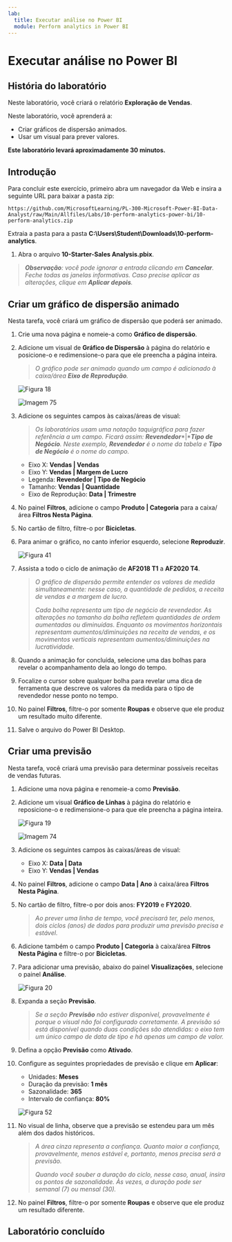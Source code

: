 ```yaml
---
lab:
  title: Executar análise no Power BI
  module: Perform analytics in Power BI
---
```


# Executar análise no Power BI

## História do laboratório

Neste laboratório, você criará o relatório **Exploração de Vendas**.

Neste laboratório, você aprenderá a:

- Criar gráficos de dispersão animados.
- Usar um visual para prever valores.

**Este laboratório levará aproximadamente 30 minutos.**

## Introdução

Para concluir este exercício, primeiro abra um navegador da Web e insira a seguinte URL para baixar a pasta zip:

`https://github.com/MicrosoftLearning/PL-300-Microsoft-Power-BI-Data-Analyst/raw/Main/Allfiles/Labs/10-perform-analytics-power-bi/10-perform-analytics.zip`

Extraia a pasta para a pasta **C:\Users\Student\Downloads\10-perform-analytics**.

1. Abra o arquivo **10-Starter-Sales Analysis.pbix**.

> ***Observação**: você pode ignorar a entrada clicando em **Cancelar**. Feche todas as janelas informativas. Caso precise aplicar as alterações, clique em **Aplicar depois**.*

## Criar um gráfico de dispersão animado

Nesta tarefa, você criará um gráfico de dispersão que poderá ser animado.

1. Crie uma nova página e nomeie-a como **Gráfico de dispersão**.

1. Adicione um visual de **Gráfico de Dispersão** à página do relatório e posicione-o e redimensione-o para que ele preencha a página inteira.

    > *O gráfico pode ser animado quando um campo é adicionado à caixa/área **Eixo de Reprodução**.*

     ![Figura 18](Linked_image_Files/10-perform-analytics-power-bi_image15.png)

     ![Imagem 75](Linked_image_Files/10-perform-analytics-power-bi_image16.png)

1. Adicione os seguintes campos às caixas/áreas de visual:

    > *Os laboratórios usam uma notação taquigráfica para fazer referência a um campo. Ficará assim: **Revendedor****\|****Tipo de Negócio**. Neste exemplo, **Revendedor** é o nome da tabela e **Tipo de Negócio** é o nome do campo.*

     - Eixo X: **Vendas \| Vendas**
     - Eixo Y: **Vendas \| Margem de Lucro**
     - Legenda: **Revendedor \| Tipo de Negócio**
     - Tamanho: **Vendas \| Quantidade**
     - Eixo de Reprodução: **Data \| Trimestre**

1. No painel **Filtros**, adicione o campo **Produto \| Categoria** para a caixa/área **Filtros Nesta Página**.

1. No cartão de filtro, filtre-o por **Bicicletas**.

1. Para animar o gráfico, no canto inferior esquerdo, selecione **Reproduzir**.

    ![Figura 41](Linked_image_Files/10-perform-analytics-power-bi_image19.png)

1. Assista a todo o ciclo de animação de **AF2018 T1** a **AF2020 T4**.

    > *O gráfico de dispersão permite entender os valores de medida simultaneamente: nesse caso, a quantidade de pedidos, a receita de vendas e a margem de lucro.*
    > 
    > *Cada bolha representa um tipo de negócio de revendedor. As alterações no tamanho da bolha refletem quantidades de ordem aumentadas ou diminuídas. Enquanto os movimentos horizontais representam aumentos/diminuições na receita de vendas, e os movimentos verticais representam aumentos/diminuições na lucratividade.*

1. Quando a animação for concluída, selecione uma das bolhas para revelar o acompanhamento dela ao longo do tempo.

1. Focalize o cursor sobre qualquer bolha para revelar uma dica de ferramenta que descreve os valores da medida para o tipo de revendedor nesse ponto no tempo.

1. No painel **Filtros**, filtre-o por somente **Roupas** e observe que ele produz um resultado muito diferente.

1. Salve o arquivo do Power BI Desktop.

## Criar uma previsão

Nesta tarefa, você criará uma previsão para determinar possíveis receitas de vendas futuras.

1. Adicione uma nova página e renomeie-a como **Previsão**.

1. Adicione um visual **Gráfico de Linhas** à página do relatório e reposicione-o e redimensione-o para que ele preencha a página inteira.

     ![Figura 19](Linked_image_Files/10-perform-analytics-power-bi_image21.png)

     ![Imagem 74](Linked_image_Files/10-perform-analytics-power-bi_image22.png)

1. Adicione os seguintes campos às caixas/áreas de visual:

     - Eixo X: **Data \| Data**
     - Eixo Y: **Vendas \| Vendas**

1. No painel **Filtros**, adicione o campo **Data \| Ano** à caixa/área **Filtros Nesta Página**.

1. No cartão de filtro, filtre-o por dois anos: **FY2019** e **FY2020**.

    > *Ao prever uma linha de tempo, você precisará ter, pelo menos, dois ciclos (anos) de dados para produzir uma previsão precisa e estável.*

1. Adicione também o campo **Produto \| Categoria** à caixa/área **Filtros Nesta Página** e filtre-o por **Bicicletas**.

1. Para adicionar uma previsão, abaixo do painel **Visualizações**, selecione o painel **Análise**.

     ![Figura 20](Linked_image_Files/10-perform-analytics-power-bi_image26.png)

1. Expanda a seção **Previsão**.

    > *Se a seção **Previsão** não estiver disponível, provavelmente é porque o visual não foi configurado corretamente. A previsão só está disponível quando duas condições são atendidas: o eixo tem um único campo de data de tipo e há apenas um campo de valor.*

1. Defina a opção **Previsão** como **Ativado**.

1. Configure as seguintes propriedades de previsão e clique em **Aplicar**:

    - Unidades: **Meses**
    - Duração da previsão: **1 mês**
    - Sazonalidade: **365**
    - Intervalo de confiança: **80%**

    ![Figura 52](Linked_image_Files/10-perform-analytics-power-bi_image29.png)

1. No visual de linha, observe que a previsão se estendeu para um mês além dos dados históricos.

    > *A área cinza representa a confiança. Quanto maior a confiança, provavelmente, menos estável e, portanto, menos precisa será a previsão.*
    >
    > *Quando você souber a duração do ciclo, nesse caso, anual, insira os pontos de sazonalidade. Às vezes, a duração pode ser semanal (7) ou mensal (30).*

1. No painel **Filtros**, filtre-o por somente **Roupas** e observe que ele produz um resultado diferente.

## Laboratório concluído

